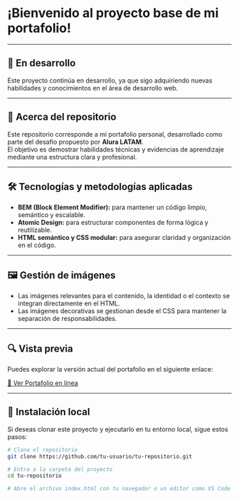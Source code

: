 # ¡Bienvenido al proyecto base de mi portafolio!

---

## 🚧 En desarrollo

Este proyecto continúa en desarrollo, ya que sigo adquiriendo nuevas habilidades y conocimientos en el área de desarrollo web.

---

## 📂 Acerca del repositorio

Este repositorio corresponde a mi portafolio personal, desarrollado como parte del desafío propuesto por **Alura LATAM**.  
El objetivo es demostrar habilidades técnicas y evidencias de aprendizaje mediante una estructura clara y profesional.

---

## 🛠️ Tecnologías y metodologías aplicadas

- **BEM (Block Element Modifier):** para mantener un código limpio, semántico y escalable.  
- **Atomic Design:** para estructurar componentes de forma lógica y reutilizable.  
- **HTML semántico y CSS modular:** para asegurar claridad y organización en el código.

---

## 🖼️ Gestión de imágenes

- Las imágenes relevantes para el contenido, la identidad o el contexto se integran directamente en el HTML.  
- Las imágenes decorativas se gestionan desde el CSS para mantener la separación de responsabilidades.

---

## 🔍 Vista previa

Puedes explorar la versión actual del portafolio en el siguiente enlace:

[🔗 Ver Portafolio en línea](https://leonardofmr.github.io/Curso-de-Practicando-Front-End-Challenge-Portafolio/)


---

## 🧪 Instalación local

Si deseas clonar este proyecto y ejecutarlo en tu entorno local, sigue estos pasos:

```bash
# Clona el repositorio
git clone https://github.com/tu-usuario/tu-repositorio.git

# Entra a la carpeta del proyecto
cd tu-repositorio

# Abre el archivo index.html con tu navegador o un editor como VS Code
